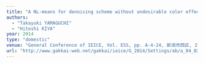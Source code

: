 ```yaml
---
title: "A NL-means for denoising scheme without undesirable color effects for color images"
authors:
  - "Takayuki YAMAGUCHI"
  - "Hitoshi KIYA"
year: 2014
type: "domestic"
venue: "General Conference of IEICE, Vol. ESS, pp. A-4-24, 新潟市西区, 2014-03-21."
url: "http://www.gakkai-web.net/gakkai/ieice/G_2014/Settings/ab/a_04_024.html"
---
```

